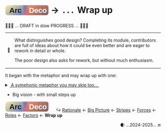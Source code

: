 # <sub>[![Arc Deco.](../../../../_rsc/_img/ArcDeco/ArcDeco-bar-h33px_rounded.png)](../../README.md)</sub> &rarr; &thinsp;.&thinsp;.&thinsp;.&thinsp; Wrap up

🚧🚧🚧 ... DRAFT in slow PROGRESS ... 🚧🚧🚧

<table align="center"><tr></tr><tr><td>💬</td><td>
 
What distinguishes good design? Completing its module, contributors are full of ideas about how it could be even better and are eager to rework in detail or whole.

The poor design also asks for rework, but without much enthusiasm.

</td></tr></table>

It began with the metaphor and may wrap up with one:

<details><summary><ins>&nbsp;A symphonic metaphor you may skip too...&nbsp;</ins></summary>

The composer and conductor may or not play one or two instruments, rarely a few but never some.

\___________</details>


+ Big vision - with small steps up

[![Arc Deco.](../../../../_rsc/_img/ArcDeco/ArcDeco-bar-h33px_rounded.png)](../../README.md) &nbsp;&nbsp;&nbsp;&nbsp;&nbsp;↪️&nbsp;[Rationale](../01.Rationale/README.md) &larr; [Big&nbsp;Picture](../02.BigPict/README.md) &larr; [Stripes](../03.Stripes/README.md) &larr; [Forces](../04.Forces/README.md) &larr; [Roles](../05.Roles/README.md) &larr; [Factors](../06.Factors/README.md) &larr; **Wrap&nbsp;up**
<div align="right">🌒 ...2024-2025... 🔚</div>
